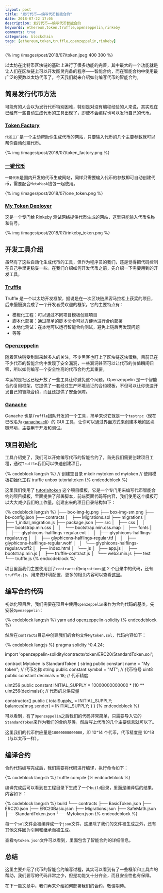 ```yaml
---
layout: post
title: "发行代币——编写代币智能合约"
date: 2018-07-22 17:06
description: 发行代币——编写代币智能合约
keywords: ethereum,token,truffle,openzeppelin,rinkeby
comments: true
categories: blockchain
tags: [ethereum,token,truffle,openzeppelin,rinkeby]
---
```


{% img /images/post/2018/07/token.jpeg 400 300 %}

以太坊在比特币区块链的基础上进行了很多功能的完善，其中最大的一个功能就是让人们在区块链上可以开发图灵完备的程序——智能合约，而在智能合约中使用最广泛的要数以太坊代币了，今天我们就来介绍如何编写代币的智能合约。

<!--more-->

## 简易发行代币方法

可能有的人会以为发行代币特别困难，特别是对没有编程经验的人来说，其实现在已经有一些自动生成代币的工具出现了，即使不会编程也可以发行自己的代币。

### [Token Factory](http://thetokenfactory.com/#/factory)

`代币工厂`是一个主动帮助你生成代币的网站，只要输入代币的几个主要参数就可以帮你自动创建代币。

{% img /images/post/2018/07/token_factory.png %}

### [一键代币](https://token.ftqq.com/)

`一键代币`是国内开发的代币生成网站，同样只需要输入代币的参数即可自动创建代币，需要配合`MetaMask`钱包一起使用。

{% img /images/post/2018/07/one_token.png %}

### [My Token Deployer](https://one-click-token.herokuapp.com/)

这是一个专门给 Rinkeby 测试网络提供代币生成的网站，这里只能输入代币名称和符号。

{% img /images/post/2018/07/rinkeby_token.png %}

## 开发工具介绍

虽然有了这些自动化生成代币的工具，但作为程序员的我们，还是觉得把代码控制在自己手里更稳妥一些。在我们介绍如何开发代币之前，先介绍一下需要用到的开发工具。

### [Truffle](https://truffleframework.com/)

Truffle 是一个以太坊开发框架，据说是在一次区块链黑客马拉松上获奖的项目，后来慢慢演变成了一个开发者受欢迎的框架，它的主要特点有：

* 模板化工程：可以通过不同项目模板创建项目
* 脚本化部署：通过简单的脚本命令可以方便地进行合约部署
* 本地化测试：在本地可以运行智能合约测试，避免上链后再发现问题
* 等等

### [Openzeppelin](https://openzeppelin.org/)

随着区块链受到越来越多人的关注，不少黑客也盯上了区块链这块蛋糕，目前已在不少代币的智能合约中发现了安全漏洞，一些漏洞甚至可以让代币的价值瞬间归零，所以如何编写一个安全性高的代币合约尤其重要。

幸运的是社区已经开放了一些工具让你避免这个问题，Openzeppelin 是一个智能合约复用框架，它提供了一套经过生产环境验证的合约模板，不但可以让你快速开发自己的智能合约，而且还提供了安全保障。

### [Ganache](https://truffleframework.com/ganache)

Ganache 也是`Truffle`团队开发的一个工具，简单来说它就是一个`testrpc`（现在已改名为 [ganache-cli](https://github.com/trufflesuite/ganache-cli)）的 GUI 工具，让你可以通过界面方式来创建本地的区块链环境，主要用于开发和测试。

## 项目初始化

工具介绍完了，我们可以开始编写代币的智能合约了，首先我们需要创建项目工程，通过`Truffle`我们可以快速创建项目。

{% codeblock lang:sh %}
// 创建空目录
mkdir mytoken
cd mytoken
// 使用模板初始化工程
truffle unbox tutorialtoken
{% endcodeblock %}

这里我们使用了 [tutorialtoken](https://truffleframework.com/boxes/tutorialtoken) 这个项目模板，它是一个专门用来编写代币智能合约的项目模板，里面提供了部署脚本，前端页面代码等内容，我们使用这个模板可以大大减少我们的工作量，创建出来的项目目录结构如下：

{% codeblock lang:sh %}
├── box-img-lg.png
├── box-img-sm.png
├── bs-config.json
├── contracts
│   ├── Migrations.sol
├── migrations
│   ├── 1_initial_migration.js
├── package.json
├── src
│   ├── css
│   │   ├── bootstrap.min.css
│   │   └── bootstrap.min.css.map
│   ├── fonts
│   │   ├── glyphicons-halflings-regular.eot
│   │   ├── glyphicons-halflings-regular.svg
│   │   ├── glyphicons-halflings-regular.ttf
│   │   ├── glyphicons-halflings-regular.woff
│   │   └── glyphicons-halflings-regular.woff2
│   ├── index.html
│   └── js
│       ├── app.js
│       ├── bootstrap.min.js
│       ├── truffle-contract.js
│       └── web3.min.js
├── test
└── truffle.js
{% endcodeblock %}

项目里面我们主要使用到了`contracts`和`migrations`这 2 个目录中的代码，还有`truffle.js`，用来做环境配置，更多的相关内容可以查看[这里](https://truffleframework.com/docs/getting_started/project#exploring-the-project)。

## 编写合约代码

初始化项目后，我们需要在项目中使用`Openzeppelin`来作为合约代码的基类，先安装`Openzeppelin`：

{% codeblock lang:sh %}
yarn add openzeppelin-solidity
{% endcodeblock %}

然后在`contracts`目录中创建我们的合约文件`Mytoken.sol`，代码内容如下：

{% codeblock lang:js %}
pragma solidity ^0.4.24;

import 'openzeppelin-solidity/contracts/token/ERC20/StandardToken.sol';

contract Mytoken is StandardToken {
  string public constant name = "My token"; // 代币名称
  string public constant symbol = "MT"; // 代币符号
  uint8 public constant decimals = 18; // 代币精度

  uint256 public constant INITIAL_SUPPLY = 10000000000000 * (10 ** uint256(decimals)); // 代币的总供应量

  constructor() public {
    totalSupply_ = INITIAL_SUPPLY;
    balances[msg.sender] = INITIAL_SUPPLY;
  }
}
{% endcodeblock %}

可以看到，有了`Openzeppelin`之后我们的代码非常简单，只需要导入它的`StandardToken`来作为我们的合约基类，然后写上代币的几个主要信息就可以了。

这里我们的代币供应量是`10000000000000`，即 10^14 个代币，代币精度是 10^18（与以太币一样）。

## 编译合约

合约代码编写完成后，我们需要将代码进行编译，执行命令如下：

{% codeblock lang:sh %}
truffle compile
{% endcodeblock %}

编译完成后可以看到在工程目录下生成了一个`build`目录，里面是编译后的结果，内容如下：

{% codeblock lang:sh %}
build
└── contracts
    ├── BasicToken.json
    ├── ERC20.json
    ├── ERC20Basic.json
    ├── Migrations.json
    ├── SafeMath.json
    ├── StandardToken.json
    └── Mytoken.json
{% endcodeblock %}

每一个`sol`文件会被编译成一个`json`文件，这里除了我们的文件被生成之外，还有其他文件因为引用和继承而被生成。

查看`Mytoken.json`文件可以看到，里面包含了智能合约的详细信息。

## 总结

这里主要介绍了代币的智能合约编写过程，其实可以看到有了一些框架和工具库的帮助，我们要写的代码非常之少，但是功能又十分齐全，而且安全性也有保障。

在下一篇文章中，我们再来介绍如何部署我们的合约，敬请期待。

